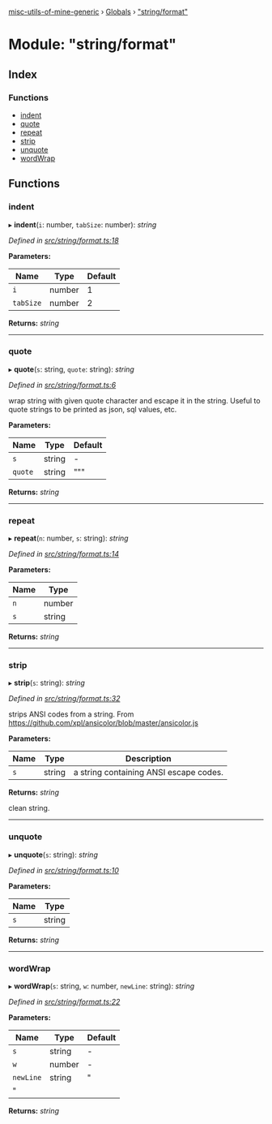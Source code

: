 [misc-utils-of-mine-generic](../README.md) › [Globals](../globals.md) › ["string/format"](_string_format_.md)

# Module: "string/format"

## Index

### Functions

* [indent](_string_format_.md#indent)
* [quote](_string_format_.md#quote)
* [repeat](_string_format_.md#repeat)
* [strip](_string_format_.md#strip)
* [unquote](_string_format_.md#unquote)
* [wordWrap](_string_format_.md#wordwrap)

## Functions

###  indent

▸ **indent**(`i`: number, `tabSize`: number): *string*

*Defined in [src/string/format.ts:18](https://github.com/cancerberoSgx/misc-utils-of-mine/blob/4ff3641/misc-utils-of-mine-generic/src/string/format.ts#L18)*

**Parameters:**

Name | Type | Default |
------ | ------ | ------ |
`i` | number | 1 |
`tabSize` | number | 2 |

**Returns:** *string*

___

###  quote

▸ **quote**(`s`: string, `quote`: string): *string*

*Defined in [src/string/format.ts:6](https://github.com/cancerberoSgx/misc-utils-of-mine/blob/4ff3641/misc-utils-of-mine-generic/src/string/format.ts#L6)*

wrap string with given quote character and escape it in the string. Useful to quote strings to be printed as json, sql values, etc.

**Parameters:**

Name | Type | Default |
------ | ------ | ------ |
`s` | string | - |
`quote` | string | """ |

**Returns:** *string*

___

###  repeat

▸ **repeat**(`n`: number, `s`: string): *string*

*Defined in [src/string/format.ts:14](https://github.com/cancerberoSgx/misc-utils-of-mine/blob/4ff3641/misc-utils-of-mine-generic/src/string/format.ts#L14)*

**Parameters:**

Name | Type |
------ | ------ |
`n` | number |
`s` | string |

**Returns:** *string*

___

###  strip

▸ **strip**(`s`: string): *string*

*Defined in [src/string/format.ts:32](https://github.com/cancerberoSgx/misc-utils-of-mine/blob/4ff3641/misc-utils-of-mine-generic/src/string/format.ts#L32)*

strips ANSI codes from a string. From https://github.com/xpl/ansicolor/blob/master/ansicolor.js

**Parameters:**

Name | Type | Description |
------ | ------ | ------ |
`s` | string | a string containing ANSI escape codes. |

**Returns:** *string*

clean string.

___

###  unquote

▸ **unquote**(`s`: string): *string*

*Defined in [src/string/format.ts:10](https://github.com/cancerberoSgx/misc-utils-of-mine/blob/4ff3641/misc-utils-of-mine-generic/src/string/format.ts#L10)*

**Parameters:**

Name | Type |
------ | ------ |
`s` | string |

**Returns:** *string*

___

###  wordWrap

▸ **wordWrap**(`s`: string, `w`: number, `newLine`: string): *string*

*Defined in [src/string/format.ts:22](https://github.com/cancerberoSgx/misc-utils-of-mine/blob/4ff3641/misc-utils-of-mine-generic/src/string/format.ts#L22)*

**Parameters:**

Name | Type | Default |
------ | ------ | ------ |
`s` | string | - |
`w` | number | - |
`newLine` | string | "
" |

**Returns:** *string*
